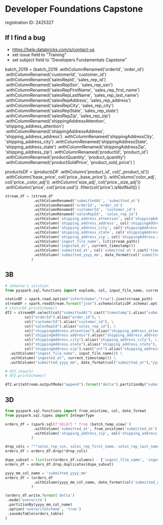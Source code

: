 # Developer Foundations Capstone
registration ID: 2425327

## If I find a bug
* https://help.databricks.com/s/contact-us
* set issue field to "Training"
* set subject field to "Developers Fundamentals Capstone"

batch_2019 = (batch_2019
              .withColumnRenamed('orderId', 'order_id')
              .withColumnRenamed('customerId', 'customer_id')
              .withColumnRenamed('salesRepId', 'sales_rep_id')
              .withColumnRenamed('salesRepSsn', 'sales_rep_ssn')
              .withColumnRenamed('salesRepFirstName', 'sales_rep_first_name')
              .withColumnRenamed('salesRepLastName', 'sales_rep_last_name')
              .withColumnRenamed('salesRepAddress', 'sales_rep_address')
              .withColumnRenamed('salesRepCity', 'sales_rep_city')
              .withColumnRenamed('salesRepState', 'sales_rep_state')
              .withColumnRenamed('salesRepZip', 'sales_rep_zip')
              .withColumnRenamed('shippingAddressAttention', 'shipping_address_attention')
              .withColumnRenamed('shippingAddressAddress', 'shipping_address_address')
              .withColumnRenamed('shippingAddressCity', 'shipping_address_city')
              .withColumnRenamed('shippingAddressState', 'shipping_address_state')
              .withColumnRenamed('shippingAddressZip', 'shipping_address_zip')
              .withColumnRenamed('productId', 'product_id')
              .withColumnRenamed('productQuantity', 'product_quantity')
              .withColumnRenamed('productSoldPrice', 'product_sold_price')
             )

productsDF = (productsDF
              .withColumn('product_id', col('_product_id'))
              .withColumn('base_price', col('price._base_price'))
              .withColumn('color_adj', col('price._color_adj'))
              .withColumn('size_adj', col('price._size_adj'))
              .withColumn('price', col('price.usd'))
              .filter(col('price').isNotNull())
             )

```python
stream_df = (stream_df
             .withColumnRenamed('submittedAt', 'submitted_at')
             .withColumnRenamed('orderId', 'order_id')
             .withColumnRenamed('customerId', 'customer_id')
             .withColumnRenamed('salesRepId', 'sales_rep_id')
             .withColumn('shipping_address_attention', col('shippingAddress.attention'))
             .withColumn('shipping_address_address', col('shippingAddress.address'))
             .withColumn('shipping_address_city', col('shippingAddress.city'))
             .withColumn('shipping_address_state', col('shippingAddress.state'))
             .withColumn('shipping_address_zip', col('shippingAddress.zip'))
			 .withColumn('ingest_file_name', lit(stream_path))
			 .withColumn('ingested_at', current_timestamp())
			 .withColumn('submitted_at', col('submitted_at').cast('timestamp'))
			 .withColumn('submitted_yyyy_mm', date_format(col('submitted_at'), 'yyyy-MM'))
            )
```

## 3B
```python
# Johanna's solution
from pyspark.sql.functions import explode, col, input_file_name, current_timestamp, date_format 

staticDF = spark.read.option("inferSchema","true").json(stream_path)
streamDF = spark.readStream.format("json").schema(staticDF.schema).option("maxFilesPerTrigger", 1).load(stream_path) 
# staticDF.printSchema() 
df2 = streamDF.select(col("submittedAt").cast("timestamp").alias("submitted_at"), \
         col("orderId").alias("order_id"), \
         col("customerId").alias("customer_id"), \
         col("salesRepId").alias("sales_rep_id"), \
         col("shippingAddress.attention").alias("shipping_address_attention"), \
         col("shippingAddress.address").alias("shipping_address_address"), \
         col("shippingAddress.city").alias("shipping_address_city"), \
         col("shippingAddress.state").alias("shipping_address_state"), \
         col("shippingAddress.zip").cast("int").alias("shipping_address_zip")) \
  .withColumn("ingest_file_name", input_file_name()) \
  .withColumn("ingested_at", current_timestamp()) \
  .withColumn("submitted_yyyy_mm", date_format(col("submitted_at"),"yyyy-MM"))

# df2.show(5)
# df2.printSchema()   

df2.writeStream.outputMode("append").format("delta").partitionBy("submitted_yyyy_mm").queryName(orders_table).option("checkpointLocation",orders_checkpoint_path).table(orders_table) 
```

## 3D
```python
from pyspark.sql.functions import from_unixtime, col, date_format
from pyspark.sql.types import IntegerType

orders_df = (spark.sql(f'SELECT * from {batch_temp_view}')
             .withColumn('submitted_at', from_unixtime('submitted_at').cast('timestamp'))
             .withColumn('shipping_address_zip', col('shipping_address_zip').cast(IntegerType()))
            )

drop_cols = """sales_rep_ssn, sales_rep_first_name, sales_rep_last_name, sales_rep_address, sales_rep_city, sales_rep_state, sales_rep_zip, product_id, product_quantity, product_sold_price""".split(', ')
orders_df = orders_df.drop(*drop_cols)

dupe_subset = list(set(orders_df.columns) - {'ingest_file_name', 'ingested_at'})
orders_df = orders_df.drop_duplicates(dupe_subset)

yyyy_mm_col_name = 'submitted_yyyy_mm'
orders_df = (orders_df
             .withColumn(yyyy_mm_col_name, date_format(col('submitted_at'), 'yyyy-MM'))
            )

(orders_df.write.format('delta')
 .mode('overwrite')
 .partitionBy(yyyy_mm_col_name)
 .option('overwriteSchema', 'true')
 .saveAsTable(orders_table)
)
```
